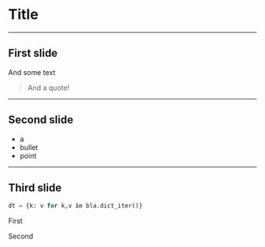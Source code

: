# Title

---

## First slide

And some text

> And a quote!

---

## Second slide

- a
- bullet
- point

---

## Third slide

```Python
dt = {k: v for k,v in bla.dict_iter()}
```

<div class="spaced">
<p>First</p><p>Second</p></div>
